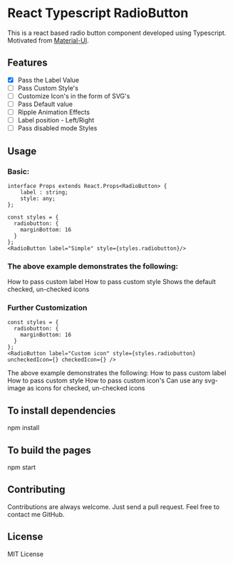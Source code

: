 # React Typescript RadioButton
This is a react based radio button component developed using Typescript.
Motivated from [Material-UI](http://callemall.github.io/material-ui/).

## Features
- [x] Pass the Label Value
- [ ] Pass Custom Style's
- [ ] Customize Icon's in the form of SVG's
- [ ] Pass Default value
- [ ] Ripple Animation Effects
- [ ] Label position - Left/Right
- [ ] Pass disabled mode Styles

## Usage
### Basic:
    interface Props extends React.Props<RadioButton> {
        label : string;
        style: any;
    };
    
    const styles = {
      radiobutton: {
        marginBottom: 16
      }
    };
    <RadioButton label="Simple" style={styles.radiobutton}/>

### The above example demonstrates the following:
How to pass custom label
How to pass custom style
Shows the default checked, un-checked icons

### Further Customization
    const styles = {
      radiobutton: {
        marginBottom: 16
      }
    };
    <RadioButton label="Custom icon" style={styles.radiobutton} uncheckedIcon={} checkedIcon={} />

The above example demonstrates the following:
How to pass custom label
How to pass custom style
How to pass custom icon's
Can use any svg-image as icons for checked, un-checked icons

## To install dependencies
npm install

## To build the pages
npm start

## Contributing
Contributions are always welcome. Just send a pull request. Feel free to contact me GitHub.

## License
MIT License
